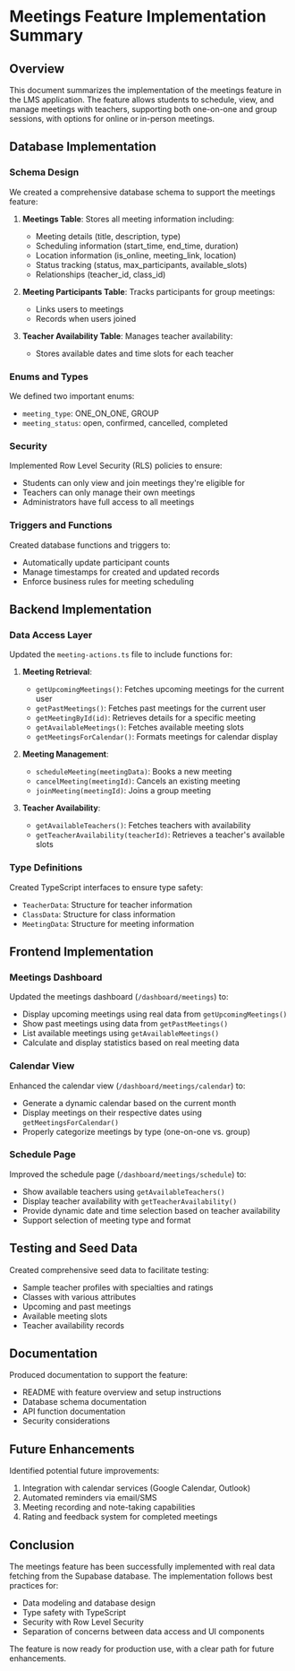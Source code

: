 # Meetings Feature Implementation Summary

## Overview

This document summarizes the implementation of the meetings feature in the LMS application. The feature allows students to schedule, view, and manage meetings with teachers, supporting both one-on-one and group sessions, with options for online or in-person meetings.

## Database Implementation

### Schema Design

We created a comprehensive database schema to support the meetings feature:

1. **Meetings Table**: Stores all meeting information including:
   - Meeting details (title, description, type)
   - Scheduling information (start_time, end_time, duration)
   - Location information (is_online, meeting_link, location)
   - Status tracking (status, max_participants, available_slots)
   - Relationships (teacher_id, class_id)

2. **Meeting Participants Table**: Tracks participants for group meetings:
   - Links users to meetings
   - Records when users joined

3. **Teacher Availability Table**: Manages teacher availability:
   - Stores available dates and time slots for each teacher

### Enums and Types

We defined two important enums:
- `meeting_type`: ONE_ON_ONE, GROUP
- `meeting_status`: open, confirmed, cancelled, completed

### Security

Implemented Row Level Security (RLS) policies to ensure:
- Students can only view and join meetings they're eligible for
- Teachers can only manage their own meetings
- Administrators have full access to all meetings

### Triggers and Functions

Created database functions and triggers to:
- Automatically update participant counts
- Manage timestamps for created and updated records
- Enforce business rules for meeting scheduling

## Backend Implementation

### Data Access Layer

Updated the `meeting-actions.ts` file to include functions for:

1. **Meeting Retrieval**:
   - `getUpcomingMeetings()`: Fetches upcoming meetings for the current user
   - `getPastMeetings()`: Fetches past meetings for the current user
   - `getMeetingById(id)`: Retrieves details for a specific meeting
   - `getAvailableMeetings()`: Fetches available meeting slots
   - `getMeetingsForCalendar()`: Formats meetings for calendar display

2. **Meeting Management**:
   - `scheduleMeeting(meetingData)`: Books a new meeting
   - `cancelMeeting(meetingId)`: Cancels an existing meeting
   - `joinMeeting(meetingId)`: Joins a group meeting

3. **Teacher Availability**:
   - `getAvailableTeachers()`: Fetches teachers with availability
   - `getTeacherAvailability(teacherId)`: Retrieves a teacher's available slots

### Type Definitions

Created TypeScript interfaces to ensure type safety:
- `TeacherData`: Structure for teacher information
- `ClassData`: Structure for class information
- `MeetingData`: Structure for meeting information

## Frontend Implementation

### Meetings Dashboard

Updated the meetings dashboard (`/dashboard/meetings`) to:
- Display upcoming meetings using real data from `getUpcomingMeetings()`
- Show past meetings using data from `getPastMeetings()`
- List available meetings using `getAvailableMeetings()`
- Calculate and display statistics based on real meeting data

### Calendar View

Enhanced the calendar view (`/dashboard/meetings/calendar`) to:
- Generate a dynamic calendar based on the current month
- Display meetings on their respective dates using `getMeetingsForCalendar()`
- Properly categorize meetings by type (one-on-one vs. group)

### Schedule Page

Improved the schedule page (`/dashboard/meetings/schedule`) to:
- Show available teachers using `getAvailableTeachers()`
- Display teacher availability with `getTeacherAvailability()`
- Provide dynamic date and time selection based on teacher availability
- Support selection of meeting type and format

## Testing and Seed Data

Created comprehensive seed data to facilitate testing:
- Sample teacher profiles with specialties and ratings
- Classes with various attributes
- Upcoming and past meetings
- Available meeting slots
- Teacher availability records

## Documentation

Produced documentation to support the feature:
- README with feature overview and setup instructions
- Database schema documentation
- API function documentation
- Security considerations

## Future Enhancements

Identified potential future improvements:
1. Integration with calendar services (Google Calendar, Outlook)
2. Automated reminders via email/SMS
3. Meeting recording and note-taking capabilities
4. Rating and feedback system for completed meetings

## Conclusion

The meetings feature has been successfully implemented with real data fetching from the Supabase database. The implementation follows best practices for:
- Data modeling and database design
- Type safety with TypeScript
- Security with Row Level Security
- Separation of concerns between data access and UI components

The feature is now ready for production use, with a clear path for future enhancements. 
